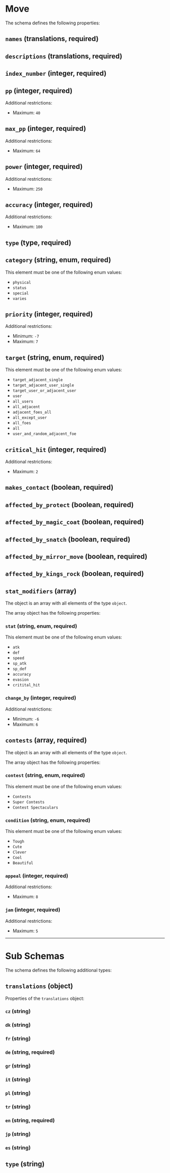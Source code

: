 # Move

The schema defines the following properties:

## `names` (translations, required)

## `descriptions` (translations, required)

## `index_number` (integer, required)

## `pp` (integer, required)

Additional restrictions:

* Maximum: `40`

## `max_pp` (integer, required)

Additional restrictions:

* Maximum: `64`

## `power` (integer, required)

Additional restrictions:

* Maximum: `250`

## `accuracy` (integer, required)

Additional restrictions:

* Maximum: `100`

## `type` (type, required)

## `category` (string, enum, required)

This element must be one of the following enum values:

* `physical`
* `status`
* `special`
* `varies`

## `priority` (integer, required)

Additional restrictions:

* Minimum: `-7`
* Maximum: `7`

## `target` (string, enum, required)

This element must be one of the following enum values:

* `target_adjacent_single`
* `target_adjacent_user_single`
* `target_user_or_adjacent_user`
* `user`
* `all_users`
* `all_adjacent`
* `adjacent_foes_all`
* `all_except_user`
* `all_foes`
* `all`
* `user_and_random_adjacent_foe`

## `critical_hit` (integer, required)

Additional restrictions:

* Maximum: `2`

## `makes_contact` (boolean, required)

## `affected_by_protect` (boolean, required)

## `affected_by_magic_coat` (boolean, required)

## `affected_by_snatch` (boolean, required)

## `affected_by_mirror_move` (boolean, required)

## `affected_by_kings_rock` (boolean, required)

## `stat_modifiers` (array)

The object is an array with all elements of the type `object`.

The array object has the following properties:

### `stat` (string, enum, required)

This element must be one of the following enum values:

* `atk`
* `def`
* `speed`
* `sp_atk`
* `sp_def`
* `accuracy`
* `evasion`
* `critital_hit`

### `change_by` (integer, required)

Additional restrictions:

* Minimum: `-6`
* Maximum: `6`

## `contests` (array, required)

The object is an array with all elements of the type `object`.

The array object has the following properties:

### `contest` (string, enum, required)

This element must be one of the following enum values:

* `Contests`
* `Super Contests`
* `Contest Spectaculars`

### `condition` (string, enum, required)

This element must be one of the following enum values:

* `Tough`
* `Cute`
* `Clever`
* `Cool`
* `Beautiful`

### `appeal` (integer, required)

Additional restrictions:

* Maximum: `8`

### `jam` (integer, required)

Additional restrictions:

* Maximum: `5`

---

# Sub Schemas

The schema defines the following additional types:

## `translations` (object)

Properties of the `translations` object:

### `cz` (string)

### `dk` (string)

### `fr` (string)

### `de` (string, required)

### `gr` (string)

### `it` (string)

### `pl` (string)

### `tr` (string)

### `en` (string, required)

### `jp` (string)

### `es` (string)

## `type` (string)